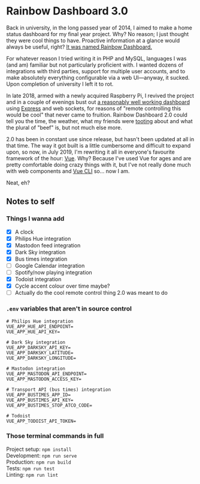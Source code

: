 # Rainbow Dashboard 3.0

Back in university, in the long passed year of 2014, I aimed to make a home status dashboard for my final year project. Why? No reason; I just thought they were cool things to have. Proactive information at a glance would always be useful, right? [It was named Rainbow Dashboard.](https://twitter.com/kimpegasus/status/440861771537342464)

For whatever reason I tried writing it in PHP and MySQL, languages I was (and am) familiar but not particularly proficient with. I wanted dozens of integrations with third parties, support for multiple user accounts, and to make absolutely everything configurable via a web UI—anyway, it sucked. Upon completion of university I left it to rot.

In late 2018, armed with a newly acquired Raspberry Pi, I revived the project and in a couple of evenings bust out [a reasonably well working dashboard](https://github.com/querkmachine/dashboard/tree/develop) using [Express](https://expressjs.com/) and web sockets, for reasons of "remote controlling this would be cool" that never came to fruition. Rainbow Dashboard 2.0 could tell you the time, the weather, what my friends were [tooting](https://joinmastodon.org/) about and what the plural of "beef" is, but not much else more. 

2.0 has been in constant use since release, but hasn't been updated at all in that time. The way it got built is a little cumbersome and difficult to expand upon, so now, in July 2019, I'm rewriting it all in everyone's favourite framework of the hour: [Vue](https://vuejs.org/). Why? Because I've used Vue for ages and are pretty comfortable doing crazy things with it, but I've not really done much with web components and [Vue CLI](http://cli.vuejs.org/) so... now I am.

Neat, eh?

## Notes to self

### Things I wanna add

- [x] A clock
- [x] Philips Hue integration
- [x] Mastodon feed integration
- [x] Dark Sky integration
- [x] Bus times integration
- [ ] Google Calendar integration
- [ ] Spotify/now playing integration
- [x] Todoist integration
- [x] Cycle accent colour over time maybe?
- [ ] Actually do the cool remote control thing 2.0 was meant to do

### `.env` variables that aren't in source control

```
# Philips Hue integration
VUE_APP_HUE_API_ENDPOINT=
VUE_APP_HUE_API_KEY=

# Dark Sky integration
VUE_APP_DARKSKY_API_KEY=
VUE_APP_DARKSKY_LATITUDE=
VUE_APP_DARKSKY_LONGITUDE=

# Mastodon integration
VUE_APP_MASTODON_API_ENDPOINT=
VUE_APP_MASTODON_ACCESS_KEY=

# Transport API (bus times) integration
VUE_APP_BUSTIMES_APP_ID=
VUE_APP_BUSTIMES_API_KEY=
VUE_APP_BUSTIMES_STOP_ATCO_CODE=

# Todoist
VUE_APP_TODOIST_API_TOKEN=
```

### Those terminal commands in full

Project setup: `npm install`\
Development: `npm run serve`\
Production: `npm run build`\
Tests: `npm run test`\
Linting: `npm run lint`
